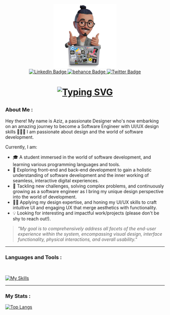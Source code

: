 <div id="header" align="center">
  <img src="https://github.com/Abubacer/Abubacer/blob/main/IMG73724_202.png" width="200"/>
  <div id="badges">
    <a href="https://www.linkedin.com/in/azizdesign/">
      <img src="https://img.shields.io/badge/LinkedIn-blue?style=for-the-badge&logo=linkedin&logoColor=white" alt="LinkedIn Badge"/>
    <a href="https://www.behance.net/Aziz-Belkharmoudi">
      <img src="https://img.shields.io/badge/Behance-blue?style=for-the-badge&logo=behance&logoColor=white" alt="behance Badge"/>
    </a>
    <a href="https://twitter.com/Azizthedesigner">
      <img src="https://img.shields.io/badge/Twitter-blue?style=for-the-badge&logo=twitter&logoColor=white" alt="Twitter Badge"/>
    </a>
  </div>
  
  <h1>
  <p align="center">
  <!-- Typing SVG by DenverCoder1 - https://github.com/DenverCoder1/readme-typing-svg -->
  <a href="https://github.com/Abubacer"><img src="https://readme-typing-svg.demolab.com?font=Fira Code&weight=50&size=30&pause=900&multiline=false&center=true&vCenter=true&width=620&hieght=200&lines=Hello+World!; Iam+a+designer+by+heart.; Software+Engineer+in+the+making!" alt="Typing SVG" /></a>
</p>
<div align="center"> 
  </h1>
</div>
</div>


### About Me :

Hey there! My name is Aziz, a passionate Designer who's now embarking on an amazing journey to become a Software Engineer with UI/UX design skills 🚀🌟🎆 I am passionate about design and the world of software development.

Currently, I am:

- 🎓 A student immersed in the world of software development, and learning various programming languages and tools.
- 🧭 Exploring front-end and back-end development to gain a holistic understanding of software development and the inner working of seamless, interactive digital experiences.
- 🌱 Tackling new challenges, solving complex problems, and continuously growing as a software engineer as I bring my unique design perspective into the world of development.
- 👨‍💻 Applying my design expertise, and honing my UI/UX skills to craft intuitive UI and engaging UX that merge aesthetics with functionality.
- 💡 Looking for interesting and impactful work/projects (please don't be shy to reach out!).


>_"My goal is to comprehensively address all facets of the end-user experience within the system, encompassing visual design, interface functionality, physical interactions, and overall usability."_

---
### Languages and Tools :
<br/>

[![My Skills](https://skillicons.dev/icons?i=python,c,git,bash,vim,ai,ps,xd,figma&perline=12)](https://skillicons.dev)

---
### My Stats :

[![Top Langs](https://github-readme-stats.vercel.app/api/top-langs/?username=Abubacer&layout=compact&theme=transparent&hide_border=true)](https://github.com/anuraghazra/github-readme-stats)

